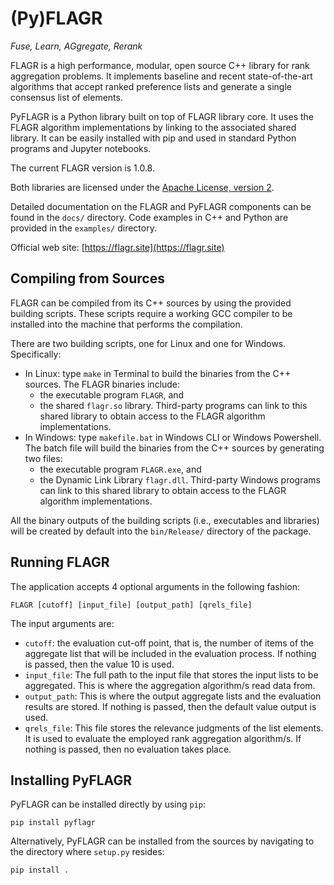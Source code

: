 # (Py)FLAGR

*Fuse, Learn, AGgregate, Rerank*

FLAGR is a high performance, modular, open source C++ library for rank aggregation problems. It implements baseline and recent state-of-the-art algorithms that accept ranked preference lists and generate a single consensus list of elements.

PyFLAGR is a Python library built on top of FLAGR library core. It uses the FLAGR algorithm implementations by linking to the associated shared library. It can be easily installed with pip and used in standard Python programs and Jupyter notebooks.

The current FLAGR version is 1.0.8.

Both libraries are licensed under the [Apache License, version 2](http://www.apache.org/licenses/LICENSE-2.0).

Detailed documentation on the FLAGR and PyFLAGR components can be found in the `docs/` directory. Code examples in C++ and Python are provided in the `examples/` directory.

Official web site: [https://flagr.site](https://flagr.site)

## Compiling from Sources

FLAGR can be compiled from its C++ sources by using the provided building scripts. These scripts require a working GCC compiler to be installed into the machine that performs the compilation.

There are two building scripts, one for Linux and one for Windows. Specifically:

* In Linux: type `make` in Terminal to build the binaries from the C++ sources. The FLAGR binaries include:
  * the executable program `FLAGR`, and
  * the shared `flagr.so` library. Third-party programs can link to this shared library to obtain access to the FLAGR algorithm implementations.
* In Windows: type `makefile.bat` in Windows CLI or Windows Powershell. The batch file will build the binaries from the C++ sources by generating two files:
  * the executable program `FLAGR.exe`, and
  * the Dynamic Link Library `flagr.dll`. Third-party Windows programs can link to this shared library to obtain access to the FLAGR algorithm implementations.

All the binary outputs of the building scripts (i.e., executables and libraries) will be created by default into the `bin/Release/` directory of the package.

## Running FLAGR

The application accepts 4 optional arguments in the following fashion:

`FLAGR [cutoff] [input_file] [output_path] [qrels_file]`

The input arguments are:

* `cutoff`: the evaluation cut-off point, that is, the number of items of the aggregate list that will be included in the evaluation process. If nothing is passed, then the value 10 is used.
* `input_file`: The full path to the input file that stores the input lists to be aggregated. This is where the aggregation algorithm/s read data from.
* `output_path`: This is where the output aggregate lists and the evaluation results are stored. If nothing is passed, then the default value output is used.
* `qrels_file`: This file stores the relevance judgments of the list elements. It is used to evaluate the employed rank aggregation algorithm/s. If nothing is passed, then no evaluation takes place.


## Installing PyFLAGR

PyFLAGR can be installed directly by using `pip`:

`pip install pyflagr`

Alternatively, PyFLAGR can be installed from the sources by navigating to the directory where `setup.py` resides:

`pip install .`


